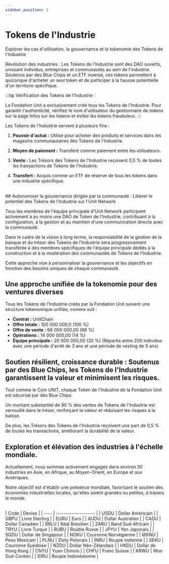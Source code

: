 ```yaml
---
sidebar_position: 3
---
```


# Tokens de l'Industrie

Explorer les cas d'utilisation, la gouvernance et la tokenomie des Tokens de l'Industrie

Révolution des industries : Les Tokens de l'Industrie sont des DAO ouverts, unissant individus, entreprises et communautés au sein de l'industrie. Soutenus par des Blue Chips et un ETF inversé, ces tokens permettent à quiconque d'acheter un seul token et de participer à la hausse potentielle d'un territoire spécifique.

:::tip Vérification des Tokens de l'Industrie :

La Fondation Unit a exclusivement créé tous les Tokens de l'Industrie. Pour garantir l'authenticité, vérifiez le nom d'utilisateur du gestionnaire de tokens sur la page Infos sur les tokens et évitez les tokens frauduleux.
:::

Les Tokens de l'Industrie servent à plusieurs fins :

1. **Pouvoir d'achat :**
   Utilisé pour acheter des produits et services dans les magasins communautaires des Tokens de l'Industrie.

2. **Moyen de paiement :**
   Transféré comme paiement entre les utilisateurs.

3. **Vente :**
   Les Trésors des Tokens de l'Industrie reçoivent 0,5 % de toutes les transactions de Tokens de l'Industrie.

4. **Transfert :**
   Acquis comme un ETF de réserve de tous les tokens dans une industrie spécifique.

<br />
## Autonomiser la gouvernance dirigée par la communauté : Libérer le potentiel des Tokens de l'Industrie sur l'Unit Network

Tous les membres de l'équipe principale d'Unit Network participent activement à au moins une DAO de Token de l'Industrie, contribuant à la configuration, à la gestion et au maintien d'une communication directe avec la communauté.

Dans le cadre de la vision à long terme, la responsabilité de la gestion de la banque et du trésor des Tokens de l'Industrie sera progressivement transférée à des membres spécifiques de l'équipe principale dédiés à la construction et à la modération des communautés de Tokens de l'Industrie.

Cette approche vise à personnaliser la gouvernance et les objectifs en fonction des besoins uniques de chaque communauté.

## Une approche unifiée de la tokenomie pour des ventures diverses

Tous les Tokens de l'Industrie créés par la Fondation Unit suivent une structure tokenomique unifiée, comme suit :

- **Contrat :** UnitChain
- **Offre totale :** 100 000 000,0 (100 %)
- **Offre de vente :** 66 000 000,00 (66 %)
- **Opérations :** 14 000 000,00 (14 %)
- **Équipe principale :** 20 000 000,00 (20 %) (Répartis entre 200 individus avec une période d'arrêt de 3 ans et une période de vesting de 5 ans)

## Soutien résilient, croissance durable : Soutenus par des Blue Chips, les Tokens de l'Industrie garantissent la valeur et minimisent les risques.

Tout comme le Coin UNIT, chaque Token de l'Industrie de la Fondation Unit est sécurisé par des Blue Chips.

Un montant substantiel de 90 % des ventes de Tokens de l'Industrie est verrouillé dans le trésor, renforçant la valeur et réduisant les risques à la baisse.

De plus, les Trésors des Tokens de l'Industrie reçoivent une part de 0,5 % de toutes les transactions, améliorant la durabilité de la valeur.

## Exploration et élévation des industries à l'échelle mondiale.

Actuellement, nous sommes activement engagés dans environ 30 industries en Asie, en Afrique, au Moyen-Orient, en Europe et aux Amériques.

Notre objectif est d'établir une présence mondiale, favorisant le soutien des économies industrielles locales, qu'elles soient grandes ou petites, à travers le monde.

<br />
| Code | Devise |
| ---- | :------------------: |
| USDU | Dollar Américain |
| GBPU | Livre Sterling |
| EURU | Euro |
| AUDU | Dollar Australien |
| CADU | Dollar Canadien |
| BRLU | Réal Brésilien |
| ZARU | Rand Sud-Africain |
| TRYU | Livre Turque |
| RUBU | Rouble Russe |
| JPYU | Yen Japonais |
| SGDU | Dollar de Singapour |
| NOKU | Couronne Norvégienne |
| MXNU | Peso Mexicain |
| PLNU | Zloty Polonais |
| INRU | Roupie Indienne |
| SEKU | Couronne Suédoise |
| NZDU | Dollar Néo-Zélandais |
| HKDU | Dollar de Hong Kong |
| CNYU | Yuan Chinois |
| CHFU | Franc Suisse |
| KRWU | Won Sud-Coréen |
| IDRU | Roupie Indonésienne |
